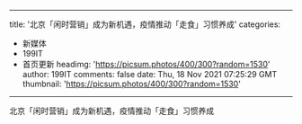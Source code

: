 
---
title: '北京「闲时营销」成为新机遇，疫情推动「走食」习惯养成'
categories: 
 - 新媒体
 - 199IT
 - 首页更新
headimg: 'https://picsum.photos/400/300?random=1530'
author: 199IT
comments: false
date: Thu, 18 Nov 2021 07:25:29 GMT
thumbnail: 'https://picsum.photos/400/300?random=1530'
---

<div>   
北京「闲时营销」成为新机遇，疫情推动「走食」习惯养成  
</div>
            